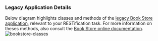 ### Legacy Application Details

Below diagram highlights classes and methods of the [legacy Book Store application](https://github.com/kartoffelquadrat/BookStoreInternals), relevant to your RESTification task. For more information on theses methods, also consult the [Book Store online documentation](https://kartoffelquadrat.github.io/BookStoreInternals/eu/kartoffelquadrat/bookstoreinternals/package-summary.html).  
![bookstore-classes](../captures/bs-bl.png)
